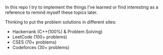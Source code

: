 In this repo I try to implement the things I've learned or find interesting as a reference to remind myself these topics later.

Thinking to put the problem solutions in different sites:   
- Hackerrank (C++(100%) & Problem Solving)
- LeetCode (100+ problems)
- CSES (70+ problems)
- Codeforces (30+ problems)